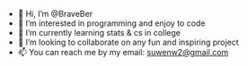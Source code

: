 - 👋 Hi, I’m @BraveBer
- 👀 I’m interested in programming and enjoy to code
- 🌱 I’m currently learning stats & cs in college 
- 💞️ I’m looking to collaborate on any fun and inspiring project
- 📫 You can reach me by my email: suwenw2@gmail.com

<!---
BraveBer/BraveBer is a ✨ special ✨ repository because its `README.md` (this file) appears on your GitHub profile.
You can click the Preview link to take a look at your changes.
--->
